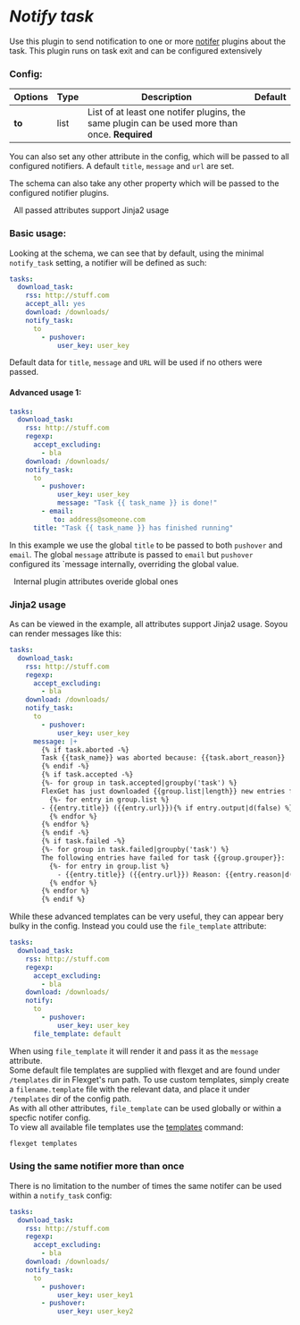 # *Notify task*

Use this plugin to send notification to one or more [notifer](/Plugins/Notifiers) plugins about the task.
This plugin runs on task exit and can be configured extensively

### Config:

| Options |Type|  Description | Default |
| --- | ---| --- |---|
|**to**|list|List of at least one notifer plugins, the same plugin can be used more than once. **Required**


You can also set any other attribute in the config, which will be passed to all configured notifiers. A default `title`, `message` and `url` are set.

The schema can also take any other property which will be passed to the configured notifier plugins.
<div class="alert alert-info" role="alert">
  <span class="glyphicon glyphicon-info-sign"></span>
  &nbsp;
  All passed attributes support Jinja2 usage
</div>

### Basic usage:
Looking at the schema, we can see that by default, using the minimal `notify_task` setting, a notifier will be defined as such:
```yaml
tasks:
  download_task:
    rss: http://stuff.com
    accept_all: yes
    download: /downloads/
    notify_task:
      to
        - pushover:
            user_key: user_key
```

Default data for `title`, `message` and `URL` will be used if no others were passed.

#### Advanced usage 1:
```yaml
tasks:
  download_task:
    rss: http://stuff.com
    regexp:
      accept_excluding:
        - bla
    download: /downloads/
    notify_task:
      to
        - pushover:
            user_key: user_key
            message: "Task {{ task_name }} is done!"
        - email:
           to: address@someone.com
      title: "Task {{ task_name }} has finished running"
```
In this example we use the global `title` to be passed to both `pushover` and `email`. The global `message` attribute is passed to `email` but `pushover` configured its `message internally, overriding the global value. 

<div class="alert alert-info" role="alert">
  <span class="glyphicon glyphicon-info-sign"></span>
  &nbsp;
  Internal plugin attributes overide global ones
</div>

### Jinja2 usage
As can be viewed in the example, all attributes support Jinja2 usage. Soyou can render messages like this:
```yaml
tasks:
  download_task:
    rss: http://stuff.com
    regexp:
      accept_excluding:
        - bla
    download: /downloads/
    notify_task:
      to
        - pushover:
            user_key: user_key
      message: |+
        {% if task.aborted -%}
        Task {{task_name}} was aborted because: {{task.abort_reason}}
        {% endif -%}
        {% if task.accepted -%}
        {%- for group in task.accepted|groupby('task') %}
        FlexGet has just downloaded {{group.list|length}} new entries for task {{group.grouper}}:
          {%- for entry in group.list %}
        - {{entry.title}} ({{entry.url}}){% if entry.output|d(false) %} => {{entry.output}}{% endif %}
          {% endfor %}
        {% endfor %}
        {% endif -%}
        {% if task.failed -%}
        {%- for group in task.failed|groupby('task') %}
        The following entries have failed for task {{group.grouper}}:
          {%- for entry in group.list %}
            - {{entry.title}} ({{entry.url}}) Reason: {{entry.reason|d('unknown')}}
          {% endfor %}
        {% endfor %}
        {% endif %}
```
While these advanced templates can be very useful, they can appear bery bulky in the config. Instead you could use the `file_template` attribute:
```yaml
tasks:
  download_task:
    rss: http://stuff.com
    regexp:
      accept_excluding:
        - bla
    download: /downloads/
    notify:
      to
        - pushover:
            user_key: user_key
      file_template: default
```
When using `file_template` it will render it and pass it as the `message` attribute.  
Some default file templates are supplied with flexget and are found under `/templates` dir in Flexget's run path. To use custom templates, simply create a `filename.template` file with the relevant data, and place it under `/templates` dir of the config path.  
As with all other attributes, `file_template` can be used globally or within a specfic notifer config.  
To view all available file templates use the [templates](/CLI/templates) command:  
```bash
flexget templates
```
### Using the same notifier more than once
There is no limitation to the number of times the same notifer can be used within a `notify_task` config:
```yaml
tasks:
  download_task:
    rss: http://stuff.com
    regexp:
      accept_excluding:
        - bla
    download: /downloads/
    notify_task:
      to
        - pushover:
            user_key: user_key1
        - pushover:
            user_key: user_key2
```
